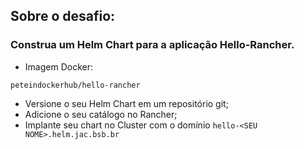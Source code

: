 ## Sobre o desafio:
### Construa um Helm Chart para a aplicação Hello-Rancher. 
- Imagem Docker:
``` 
peteindockerhub/hello-rancher 
```

- Versione o seu Helm Chart em um repositório git;
- Adicione o seu catálogo no Rancher;
- Implante seu chart no Cluster com o domínio ``` hello-<SEU NOME>.helm.jac.bsb.br ```